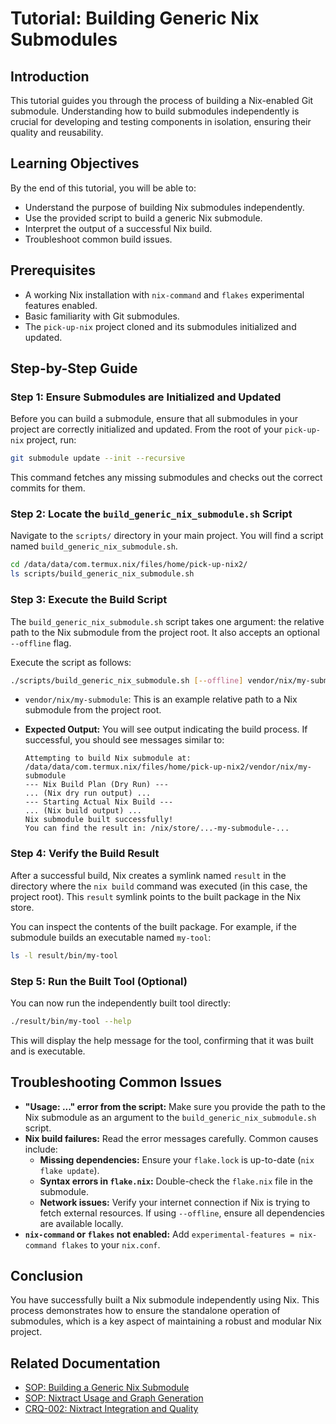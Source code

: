 # Tutorial: Building Generic Nix Submodules

## Introduction

This tutorial guides you through the process of building a Nix-enabled Git submodule. Understanding how to build submodules independently is crucial for developing and testing components in isolation, ensuring their quality and reusability.

## Learning Objectives

By the end of this tutorial, you will be able to:

*   Understand the purpose of building Nix submodules independently.
*   Use the provided script to build a generic Nix submodule.
*   Interpret the output of a successful Nix build.
*   Troubleshoot common build issues.

## Prerequisites

*   A working Nix installation with `nix-command` and `flakes` experimental features enabled.
*   Basic familiarity with Git submodules.
*   The `pick-up-nix` project cloned and its submodules initialized and updated.

## Step-by-Step Guide

### Step 1: Ensure Submodules are Initialized and Updated

Before you can build a submodule, ensure that all submodules in your project are correctly initialized and updated. From the root of your `pick-up-nix` project, run:

```bash
git submodule update --init --recursive
```

This command fetches any missing submodules and checks out the correct commits for them.

### Step 2: Locate the `build_generic_nix_submodule.sh` Script

Navigate to the `scripts/` directory in your main project. You will find a script named `build_generic_nix_submodule.sh`.

```bash
cd /data/data/com.termux.nix/files/home/pick-up-nix2/
ls scripts/build_generic_nix_submodule.sh
```

### Step 3: Execute the Build Script

The `build_generic_nix_submodule.sh` script takes one argument: the relative path to the Nix submodule from the project root. It also accepts an optional `--offline` flag.

Execute the script as follows:

```bash
./scripts/build_generic_nix_submodule.sh [--offline] vendor/nix/my-submodule
```

*   `vendor/nix/my-submodule`: This is an example relative path to a Nix submodule from the project root.

*   **Expected Output:**
    You will see output indicating the build process. If successful, you should see messages similar to:
    ```
    Attempting to build Nix submodule at: /data/data/com.termux.nix/files/home/pick-up-nix2/vendor/nix/my-submodule
    --- Nix Build Plan (Dry Run) ---
    ... (Nix dry run output) ...
    --- Starting Actual Nix Build ---
    ... (Nix build output) ...
    Nix submodule built successfully!
    You can find the result in: /nix/store/...-my-submodule-...
    ```

### Step 4: Verify the Build Result

After a successful build, Nix creates a symlink named `result` in the directory where the `nix build` command was executed (in this case, the project root). This `result` symlink points to the built package in the Nix store.

You can inspect the contents of the built package. For example, if the submodule builds an executable named `my-tool`:

```bash
ls -l result/bin/my-tool
```

### Step 5: Run the Built Tool (Optional)

You can now run the independently built tool directly:

```bash
./result/bin/my-tool --help
```

This will display the help message for the tool, confirming that it was built and is executable.

## Troubleshooting Common Issues

*   **"Usage: ..." error from the script:** Make sure you provide the path to the Nix submodule as an argument to the `build_generic_nix_submodule.sh` script.
*   **Nix build failures:** Read the error messages carefully. Common causes include:
    *   **Missing dependencies:** Ensure your `flake.lock` is up-to-date (`nix flake update`).
    *   **Syntax errors in `flake.nix`:** Double-check the `flake.nix` file in the submodule.
    *   **Network issues:** Verify your internet connection if Nix is trying to fetch external resources. If using `--offline`, ensure all dependencies are available locally.
*   **`nix-command` or `flakes` not enabled:** Add `experimental-features = nix-command flakes` to your `nix.conf`.

## Conclusion

You have successfully built a Nix submodule independently using Nix. This process demonstrates how to ensure the standalone operation of submodules, which is a key aspect of maintaining a robust and modular Nix project.

## Related Documentation

*   [SOP: Building a Generic Nix Submodule](docs/sops/SOP_Build_Generic_Nix_Submodule.md)
*   [SOP: Nixtract Usage and Graph Generation](docs/sops/SOP_Nixtract_Usage.md)
*   [CRQ-002: Nixtract Integration and Quality](docs/crqs/CRQ_002_Nixtract_Integration_and_Quality.md)
